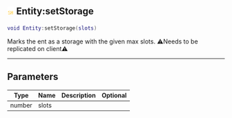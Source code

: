 ## ![shared](.gitbook/assets/shared.png) Entity:setStorage


```lua
void Entity:setStorage(slots)
```

Marks the ent as a storage with the given max slots.
⚠️Needs to be replicated on client⚠️


------
## Parameters

| Type   | Name | Description              | Optional |
| ------ | ---- | ------------------------ | -------: |
| number | slots |  |  |


